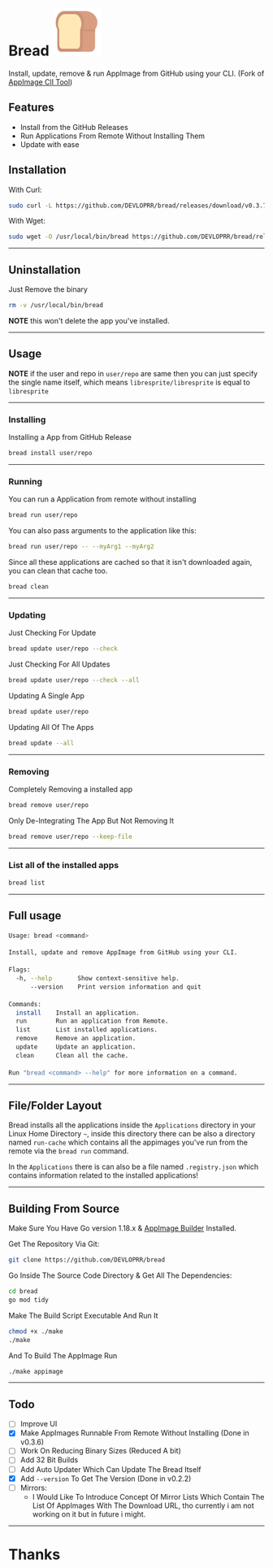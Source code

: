 # Bread ![:bread:](./.github/bread.svg)

Install, update, remove & run AppImage from GitHub using your CLI. (Fork of [AppImage ClI Tool](https://github.com/AppImageCrafters/appimage-cli-tool))

## Features
- Install from the GitHub Releases
- Run Applications From Remote Without Installing Them
- Update with ease

## Installation

With Curl:
```bash
sudo curl -L https://github.com/DEVLOPRR/bread/releases/download/v0.3.7/bread-0.3.7-x86_64.AppImage -o /usr/local/bin/bread && sudo chmod +x /usr/local/bin/bread
```

With Wget:
```bash
sudo wget -O /usr/local/bin/bread https://github.com/DEVLOPRR/bread/releases/download/v0.3.7/bread-0.3.7-x86_64.AppImage && sudo chmod +x /usr/local/bin/bread
```

---

## Uninstallation

Just Remove the binary
```bash
rm -v /usr/local/bin/bread
```

**NOTE** this won't delete the app you've installed.

---

## Usage

**NOTE** if the user and repo in `user/repo` are same then you can just specify the single name itself, which means `libresprite/libresprite` is equal to `libresprite`

---

### Installing

Installing a App from GitHub Release
```bash
bread install user/repo
```

---

### Running

You can run a Application from remote without installing
```bash
bread run user/repo
```

You can also pass arguments to the application like this:
```bash
bread run user/repo -- --myArg1 --myArg2
```

Since all these applications are cached so that it isn't downloaded again, you can clean that cache too.
```bash
bread clean
```

---

### Updating

Just Checking For Update
```bash
bread update user/repo --check
```

Just Checking For All Updates
```bash
bread update user/repo --check --all
```

Updating A Single App
```bash
bread update user/repo
```

Updating All Of The Apps
```bash
bread update --all
```

---

### Removing

Completely Removing a installed app
```bash
bread remove user/repo
```

Only De-Integrating The App But Not Removing It 
```bash
bread remove user/repo --keep-file
```

---

### List all of the installed apps
```bash
bread list
```

---

## Full usage

```bash
Usage: bread <command>

Install, update and remove AppImage from GitHub using your CLI.

Flags:
  -h, --help       Show context-sensitive help.
      --version    Print version information and quit

Commands:
  install    Install an application.
  run        Run an application from Remote.
  list       List installed applications.
  remove     Remove an application.
  update     Update an application.
  clean      Clean all the cache.

Run "bread <command> --help" for more information on a command.
```

---

## File/Folder Layout
Bread installs all the applications inside the `Applications` directory in your Linux Home Directory `~`, inside this directory there can be also a directory named `run-cache` which contains all the appimages you've run from the remote via the `bread run` command.

In the `Applications` there is can also be a file named `.registry.json` which contains information related to the installed applications!

---

## Building From Source

Make Sure You Have Go version 1.18.x & [AppImage Builder](https://appimage-builder.readthedocs.io/en/latest/) Installed.

Get The Repository Via Git:

```bash
git clone https://github.com/DEVLOPRR/bread
```

Go Inside The Source Code Directory & Get All The Dependencies:

```bash
cd bread
go mod tidy
```

Make The Build Script Executable And Run It

```bash
chmod +x ./make
./make
```

And To Build The AppImage Run

```bash
./make appimage
```

---

## Todo
- [ ] Improve UI
- [x] Make AppImages Runnable From Remote Without Installing (Done in v0.3.6)
- [ ] Work On Reducing Binary Sizes (Reduced A bit)
- [ ] Add 32 Bit Builds
- [ ] Add Auto Updater Which Can Update The Bread Itself
- [x] Add `--version` To Get The Version (Done in v0.2.2)
- [ ] Mirrors:
  - I Would Like To Introduce Concept Of Mirror Lists Which Contain The List Of AppImages With The Download URL, tho currently i am not working on it but in future i might.

---

# Thanks
